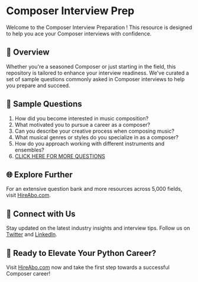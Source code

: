 # Composer Interview Prep

Welcome to the Composer Interview Preparation ! This resource is designed to help you ace your Composer interviews with confidence.

## 🚀 Overview

Whether you're a seasoned Composer or just starting in the field, this repository is tailored to enhance your interview readiness. We've curated a set of sample questions commonly asked in Composer interviews to help you prepare and succeed.

## 📝 Sample Questions

1. How did you become interested in music composition?
2. What motivated you to pursue a career as a composer?
3. Can you describe your creative process when composing music?
4. What musical genres or styles do you specialize in as a composer?
5. How do you approach working with different instruments and ensembles?
6. [CLICK HERE FOR MORE QUESTIONS](https://hireabo.com/job/16_1_3/Composer)

## 🌐 Explore Further

For an extensive question bank and more resources across 5,000 fields, visit [HireAbo.com](https://www.hireabo.com).

## 📱 Connect with Us

Stay updated on the latest industry insights and interview tips. Follow us on [Twitter](https://twitter.com/hireabo) and [LinkedIn](https://www.linkedin.com/in/hire-abo-3609972a8/).

## 🚀 Ready to Elevate Your Python Career?

Visit [HireAbo.com](https://www.hireabo.com) now and take the first step towards a successful Composer career!